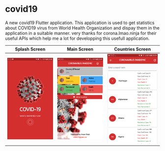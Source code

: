 # covid19

A new covid19 Flutter application.
This application is used to get statistics about COVID19 virus from World Health Organization and dispay them in the application in a suitable manner. very thanks for corona.lmao.ninja for their useful APIs which help me a lot for developping this usefull application.


Splash Screen              |  Main Screen              |  Countries Screen
:-------------------------:|:-------------------------:|:-------------------------:
![](https://github.com/aldeebhasan/covid19/blob/master/Screenshots/Screenshot_20200403-235858.png)  | ![](https://github.com/aldeebhasan/covid19/blob/master/Screenshots/Screenshot_20200403-235902.png)  | ![](https://github.com/aldeebhasan/covid19/blob/master/Screenshots/Screenshot_20200403-235907.png)


